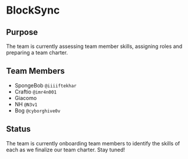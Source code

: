 # BlockSync
## Purpose
The team is currently assessing team member skills, assigning roles and preparing a team charter.
## Team Members
* SpongeBob `@iiiiftekhar`
* Craftio `@imr4n001`
* Giacomo
* NH `@N3v1`
* Bog `@cyborghive0v`
## Status
The team is currently onboarding team members to identify the skills of each as we finalize our team charter.  Stay tuned!
